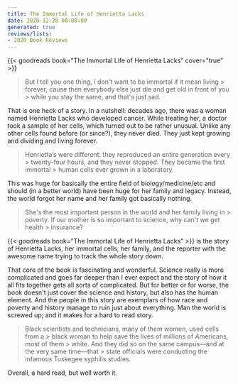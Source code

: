 ```yaml
---
title: The Immortal Life of Henrietta Lacks
date: 2020-12-28 00:00:00
generated: true
reviews/lists:
- 2020 Book Reviews
---
```

{{< goodreads book="The Immortal Life of Henrietta Lacks" cover="true" >}}

> But I tell you one thing, I don't want to be immortal if it mean living > forever, cause then everybody else just die and get old in front of you > while you stay the same, and that's just sad.

That is one heck of a story. In a nutshell: decades ago, there was a woman named Henrietta Lacks who developed cancer. While treating her, a doctor took a sample of her cells, which turned out to be rather unusual. Unlike any other cells found before (or since?), they never died. They just kept growing and dividing and living forever.  

<!--more-->

> Henrietta’s were different: they reproduced an entire generation every > twenty-four hours, and they never stopped. They became the first immortal > human cells ever grown in a laboratory.

This was huge for basically the entire field of biology/medicine/etc and should (in a better world) have been huge for her family and legacy. Instead, the world forgot her name and her family got basically nothing.  

> She's the most important person in the world and her family living in > poverty. If our mother is so important to science, why can't we get health > insurance?

{{< goodreads book="The Immortal Life of Henrietta Lacks" >}} is the story of Henrietta Lacks, her immortal cells, her family, and the reporter with the awesome name trying to track the whole story down.  

That core of the book is fascinating and wonderful. Science really is more complicated and goes far deeper than I ever expect and the story of how it all fits together gets all sorts of complicated. But for better or for worse, the book doesn't just cover the science and history, but also has the human element. And the people in this story are exemplars of how race and poverty and history manage to ruin just about everything. Man the world is screwed up; and it makes for a hard to read story.  

> Black scientists and technicians, many of them women, used cells from a > black woman to help save the lives of millions of Americans, most of them > white. And they did so on the same campus—and at the very same time—that > state officials were conducting the infamous Tuskegee syphilis studies.

Overall, a hard read, but well worth it.


